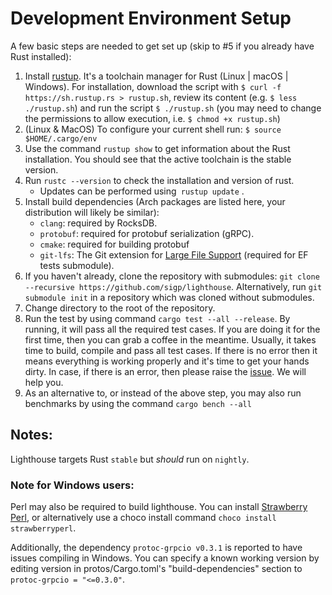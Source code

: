 # Development Environment Setup

A few basic steps are needed to get set up (skip to #5 if you already have Rust
installed):

   1. Install [rustup](https://rustup.rs/).  It's a toolchain manager for Rust (Linux | macOS | Windows). For installation, download the script with `$ curl -f https://sh.rustup.rs > rustup.sh`, review its content (e.g. `$ less ./rustup.sh`) and run the script `$ ./rustup.sh` (you may need to change the permissions to allow execution, i.e. `$ chmod +x rustup.sh`) 
   2. (Linux & MacOS) To configure your current shell run: `$ source $HOME/.cargo/env`
   3. Use the command `rustup show` to get information about the Rust installation. You should see that the
   active toolchain is the stable version.
   4. Run `rustc --version` to check the installation and version of rust.
      - Updates can be performed using` rustup update` .
   5. Install build dependencies (Arch packages are listed here, your distribution will likely be similar):
	  - `clang`: required by RocksDB.
	  - `protobuf`: required for protobuf serialization (gRPC).
	  - `cmake`: required for building protobuf
      - `git-lfs`: The Git extension for [Large File Support](https://git-lfs.github.com/) (required for EF tests submodule).
   6. If you haven't already, clone the repository with submodules: `git clone --recursive https://github.com/sigp/lighthouse`.
    Alternatively, run `git submodule init` in a repository which was cloned without submodules.
   7. Change directory to the root of the repository.
   8. Run the test by using command `cargo test --all --release`. By running, it will pass all the required test cases.
        If you are doing it for the first time, then you can grab a coffee in the meantime. Usually, it takes time
        to build, compile and pass all test cases. If there is no error then it means everything is working properly
        and it's time to get your hands dirty.
        In case, if there is an error, then please raise the [issue](https://github.com/sigp/lighthouse/issues).
        We will help you.
   9. As an alternative to, or instead of the above step, you may also run benchmarks by using
        the command `cargo bench --all`

## Notes:

Lighthouse targets Rust `stable` but _should_ run on `nightly`.

### Note for Windows users:

Perl may also be required to build lighthouse. You can install [Strawberry Perl](http://strawberryperl.com/),
or alternatively use a choco install command `choco install strawberryperl`.

Additionally, the dependency `protoc-grpcio v0.3.1` is reported to have issues compiling in Windows. You can specify
a known working version by editing version in protos/Cargo.toml's "build-dependencies" section to
`protoc-grpcio = "<=0.3.0"`.
